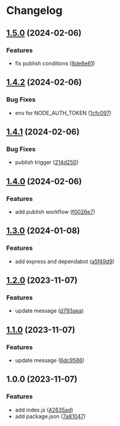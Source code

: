 # Changelog

## [1.5.0](https://github.com/Vunovati/automatic-octo-rotary-phone/compare/v1.4.2...v1.5.0) (2024-02-06)


### Features

* fix publish conditions ([8de8e61](https://github.com/Vunovati/automatic-octo-rotary-phone/commit/8de8e61a7456eb0b523b5282b25eb60ae848fceb))

## [1.4.2](https://github.com/Vunovati/automatic-octo-rotary-phone/compare/v1.4.1...v1.4.2) (2024-02-06)


### Bug Fixes

* env for NODE_AUTH_TOKEN ([1cfc097](https://github.com/Vunovati/automatic-octo-rotary-phone/commit/1cfc097deb755e4209c42021b0d62d77fb37cc70))

## [1.4.1](https://github.com/Vunovati/automatic-octo-rotary-phone/compare/v1.4.0...v1.4.1) (2024-02-06)


### Bug Fixes

* publish trigger ([214d250](https://github.com/Vunovati/automatic-octo-rotary-phone/commit/214d250f3f63555b17a6bafde300dfd3582ba80a))

## [1.4.0](https://github.com/Vunovati/automatic-octo-rotary-phone/compare/v1.3.0...v1.4.0) (2024-02-06)


### Features

* add publish workflow ([f0026e7](https://github.com/Vunovati/automatic-octo-rotary-phone/commit/f0026e734b685b39ac40bdad174ca367ab95a81c))

## [1.3.0](https://github.com/Vunovati/automatic-octo-rotary-phone/compare/v1.2.0...v1.3.0) (2024-01-08)


### Features

* add express and dependabot ([a5f49d9](https://github.com/Vunovati/automatic-octo-rotary-phone/commit/a5f49d9490f417da9b22523ed2ed4868b0ab339f))

## [1.2.0](https://github.com/Vunovati/automatic-octo-rotary-phone/compare/v1.1.0...v1.2.0) (2023-11-07)


### Features

* update message ([d793aea](https://github.com/Vunovati/automatic-octo-rotary-phone/commit/d793aea17b17784bd9850faf879f1b5c0e0845a7))

## [1.1.0](https://github.com/Vunovati/automatic-octo-rotary-phone/compare/v1.0.0...v1.1.0) (2023-11-07)


### Features

* update message ([6dc9586](https://github.com/Vunovati/automatic-octo-rotary-phone/commit/6dc95865e2bc82d1f0ba38f108793fd277c9d649))

## 1.0.0 (2023-11-07)


### Features

* add index.js ([42635ad](https://github.com/Vunovati/automatic-octo-rotary-phone/commit/42635ad3554124f3f28d408705e9cf4c5c38c519))
* add package.json ([7a81047](https://github.com/Vunovati/automatic-octo-rotary-phone/commit/7a81047bd06d02b1f59c42f3f040a343d19d1c1a))
